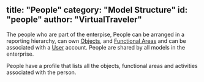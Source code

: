 title: "People"
category: "Model Structure"
id: "people" 
author: "VirtualTraveler"
---
The people who are part of the enterpise, People can be arranged in a reporting hierarchy, can own [Objects](/key-concepts/facts-and-dimensions/people/), and [Functional Areas](/key-concepts/facts-and-dimensions/functional-areas/) and can be associated with a [User](/key-concepts/facts-and-dimensions/users/) account. People are shared by all models in the enterprise.      

People have a profile that lists all the objects, functional areas and activities associated with the person.  